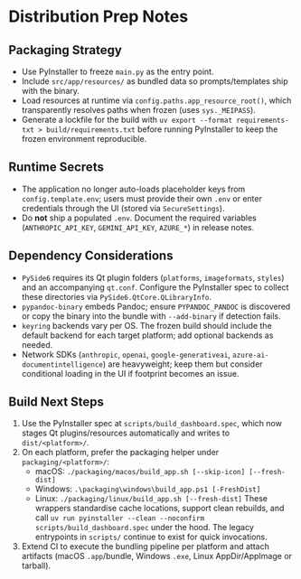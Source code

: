 # Distribution Prep Notes

## Packaging Strategy
- Use PyInstaller to freeze `main.py` as the entry point.
- Include `src/app/resources/` as bundled data so prompts/templates ship with the binary.
- Load resources at runtime via `config.paths.app_resource_root()`, which transparently resolves paths when frozen (uses `sys._MEIPASS`).
- Generate a lockfile for the build with `uv export --format requirements-txt > build/requirements.txt` before running PyInstaller to keep the frozen environment reproducible.

## Runtime Secrets
- The application no longer auto-loads placeholder keys from `config.template.env`; users must provide their own `.env` or enter credentials through the UI (stored via `SecureSettings`).
- Do **not** ship a populated `.env`. Document the required variables (`ANTHROPIC_API_KEY`, `GEMINI_API_KEY`, `AZURE_*`) in release notes.

## Dependency Considerations
- `PySide6` requires its Qt plugin folders (`platforms`, `imageformats`, `styles`) and an accompanying `qt.conf`. Configure the PyInstaller spec to collect these directories via `PySide6.QtCore.QLibraryInfo`.
- `pypandoc-binary` embeds Pandoc; ensure `PYPANDOC_PANDOC` is discovered or copy the binary into the bundle with `--add-binary` if detection fails.
- `keyring` backends vary per OS. The frozen build should include the default backend for each target platform; add optional backends as needed.
- Network SDKs (`anthropic`, `openai`, `google-generativeai`, `azure-ai-documentintelligence`) are heavyweight; keep them but consider conditional loading in the UI if footprint becomes an issue.

## Build Next Steps
1. Use the PyInstaller spec at `scripts/build_dashboard.spec`, which now stages Qt plugins/resources automatically and writes to `dist/<platform>/`.
2. On each platform, prefer the packaging helper under `packaging/<platform>/`:
   - macOS: `./packaging/macos/build_app.sh [--skip-icon] [--fresh-dist]`
   - Windows: `.\packaging\windows\build_app.ps1 [-FreshDist]`
   - Linux: `./packaging/linux/build_app.sh [--fresh-dist]`
   These wrappers standardise cache locations, support clean rebuilds, and call `uv run pyinstaller --clean --noconfirm scripts/build_dashboard.spec` under the hood. The legacy entrypoints in `scripts/` continue to exist for quick invocations.
3. Extend CI to execute the bundling pipeline per platform and attach artifacts (macOS `.app`/bundle, Windows `.exe`, Linux AppDir/AppImage or tarball).

